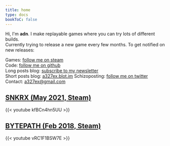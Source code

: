 ```yaml
---
title: home
type: docs
bookToC: false
---
```


Hi, I'm **adn**. I make replayable games where you can try lots of different builds.  
Currently trying to release a new game every few months. To get notified on new releases:

Games: [follow me on steam](https://store.steampowered.com/dev/a327ex/)  
Code: [follow me on github](https://github.com/a327ex)  
Long posts blog: [subscribe to my newsletter](https://a327ex.substack.com/archive)  
Short posts blog: [a327ex.blot.im](https://a327ex.blot.im/)
Schizoposting: [follow me on twitter](https://twitter.com/a327ex)  
Contact: a327ex@gmail.com

## [SNKRX (May 2021, Steam)](https://store.steampowered.com/app/915310/SNKRX/)

{{< youtube kfBCn4hn5UU >}}

## [BYTEPATH (Feb 2018, Steam)](https://store.steampowered.com/app/760330/BYTEPATH/)

{{< youtube vRC1F1BSW7E >}}
